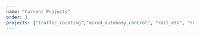 ```yaml
---
name: "Current Projects"
order: 1
projects: ["traffic_counting","mixed_autonomy_control", "rail_eta", "rail_dispatch", "scooter_parking", "veh_traj_track", "radar_param_est", mix_traffic_est", "tensor_outlier", "AoT_cleaning","can_coach"]
---
```

